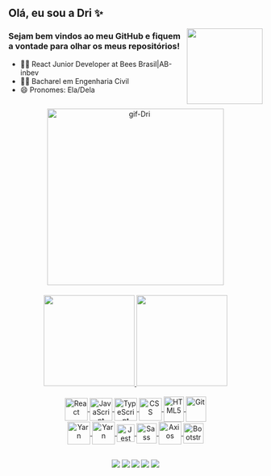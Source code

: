 ## Olá, eu sou a Dri ✨
<img align="right" height="150" src="https://media2.giphy.com/media/v1.Y2lkPTc5MGI3NjExMHMxbnprN3ByNHp0dWoxeW5iaDA2bXZwamt4YzdsMjF4bnB2N3lsNyZlcD12MV9pbnRlcm5hbF9naWZfYnlfaWQmY3Q9Zw/Q7SKqn3G97xpmfSOvG/giphy.gif"/>


<h3 align= "left"> 
  Sejam bem vindos ao meu GitHub e fiquem a vontade para olhar os meus repositórios! 
</h3>


- 👩‍💻 React Junior Developer at Bees Brasil|AB-inbev
- 👷‍♀️ Bacharel em Engenharia Civil
- 😄 Pronomes: Ela/Dela

##

<div align="center">
  <img align="center" height="350" alt="gif-Dri" src="https://i.imgur.com/ZsXbv64.gif"/> 
</div>

  
<h4 align="center">  
  <a href="https://github.com/drifaro">
  <img height="180em" src="https://github-readme-stats.vercel.app/api?username=drifaro&show_icons=true&theme=catppuccin_latte&include_all_commits=true&count_private=true"/>
  <img height="180em" src="https://github-readme-stats.vercel.app/api/top-langs/?username=drifaro&layout=compact&langs_count=7&theme=catppuccin_latte"/> 
</h4>
 
 <div align="center">
 <div align="center">    
   <img align="center" alt="React" height="45" width="45" src="https://cdn.jsdelivr.net/gh/devicons/devicon/icons/react/react-original-wordmark.svg"/>      
   <img align="center" alt="JavaScript" height="45" width="45" src="https://cdn.jsdelivr.net/gh/devicons/devicon/icons/javascript/javascript-original.svg"/>
   <img align="center" alt="TypeScript" height="45" src="https://cdn.jsdelivr.net/gh/devicons/devicon@latest/icons/typescript/typescript-original.svg" />          
   <img align="center" alt="CSS" height="45" width="45" src="https://cdn.jsdelivr.net/gh/devicons/devicon/icons/css3/css3-plain-wordmark.svg"/>   
   <img align="center" alt="HTML5" height="50" width="40" src="https://cdn.jsdelivr.net/gh/devicons/devicon/icons/html5/html5-plain-wordmark.svg"/>     
   <img align="center" alt="Git" height="50" width="40" src="https://cdn.jsdelivr.net/gh/devicons/devicon/icons/git/git-plain-wordmark.svg"/>              
 </div>
   
 <div align="center">
    <img align="center" alt="Yarn" height="45" width="45" src="https://cdn.jsdelivr.net/gh/devicons/devicon@latest/icons/yarn/yarn-original-wordmark.svg" />
    <img align="center" alt="Yarn" height="45" width="45" src="https://cdn.jsdelivr.net/gh/devicons/devicon@latest/icons/npm/npm-original-wordmark.svg" />     
    <img align="center" alt="Jest" height="35" width="35" src="https://cdn.jsdelivr.net/gh/devicons/devicon@latest/icons/jest/jest-plain.svg" />
    <img align="center" alt="Sass" height="40" width="40" src="https://cdn.jsdelivr.net/gh/devicons/devicon@latest/icons/sass/sass-original.svg" />
    <img align="center" alt="Axios" height="45" width="45" src="https://cdn.jsdelivr.net/gh/devicons/devicon@latest/icons/axios/axios-plain-wordmark.svg" />
    <img align="center" alt="Bootstrap" height="40" width="40" src="https://cdn.jsdelivr.net/gh/devicons/devicon@latest/icons/bootstrap/bootstrap-original-wordmark.svg" />
 </div>
</div>
   
 ##


 <h4 align="center">
   
  <a href="https://twitter.com/dristroy" target="_blank"><img src="https://img.shields.io/badge/Twitter-1DA1F2?style=for-the-badge&logo=twitter&logoColor=white" target="_blank"></a>
  <a href="https://instagram.com/drifaro" target="_blank"><img src="https://img.shields.io/badge/-Instagram-%23E4405F?style=for-the-badge&logo=instagram&logoColor=white" target="_blank"></a>
  <a href="https://facebook.com/drifaro.95" target="_blank"><img src="https://img.shields.io/badge/Facebook-1877F2?style=for-the-badge&logo=facebook&logoColor=white" target="_blank"></a> 
  <a href = "mailto:eng.drifaro@gmail.com"><img src="https://img.shields.io/badge/-Gmail-%23333?style=for-the-badge&logo=gmail&logoColor=white" target="_blank"></a>
  <a href="https://www.linkedin.com/in/drislainefaro/" target="_blank"><img src="https://img.shields.io/badge/-LinkedIn-%230077B5?style=for-the-badge&logo=linkedin&logoColor=white" target="_blank"></a>
 
</div>
